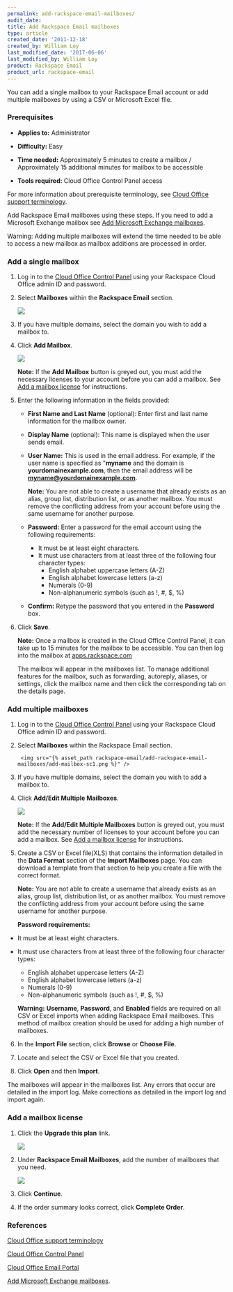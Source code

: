 ```yaml
---
permalink: add-rackspace-email-mailboxes/
audit_date:
title: Add Rackspace Email mailboxes
type: article
created_date: '2011-12-18'
created_by: William Loy
last_modified_date: '2017-06-06'
last_modified_by: William Loy
product: Rackspace Email
product_url: rackspace-email
---
```


You can add a single mailbox to your Rackspace Email account or add multiple mailboxes by using a CSV or Microsoft Excel file.

### Prerequisites

- **Applies to:** Administrator

- **Difficulty:** Easy

- **Time needed:** Approximately 5 minutes to create a mailbox / Approximately 15 additional minutes for mailbox to be accessible

- **Tools required:** Cloud Office Control Panel access

For more information about prerequisite terminology, see [Cloud Office support terminology](/how-to/cloud-office-support-terminology).

Add Rackspace Email mailboxes using these steps. If you need to add a Microsoft Exchange mailbox see [Add Microsoft Exchange mailboxes](https://support.rackspace.com/how-to/adding-microsoft-exchange-mailboxes/).

Warning: Adding multiple mailboxes will extend the time needed to be able to access a new mailbox as mailbox additions are processed in order.

### Add a single mailbox

1. Log in to the [Cloud Office Control Panel](https://cp.rackspace.com/Login.aspx?ReturnUrl=%2f "Cloud Office Control Panel") using your Rackspace Cloud Office admin ID and password.

2. Select **Mailboxes** within the **Rackspace Email** section.

	 <img src="{% asset_path rackspace-email/add-rackspace-email-mailboxes/add-mailbox-sc1.png %}" />

3. If you have multiple domains, select the domain you wish to add a mailbox to.

4.	Click **Add Mailbox**.

    <img src="{% asset_path rackspace-email/add-rackspace-email-mailboxes/add-mailbox-sc2.png %}" />

     **Note:** If the **Add Mailbox** button is greyed out, you must add the necessary licenses to your account before you can add a mailbox. See [Add a mailbox license](#add-a-mailbox-license) for instructions.

5. Enter the following information in the fields provided:

	 * **First Name and Last Name** (optional): Enter first and last name information for the mailbox owner.

	 * **Display Name** (optional): This name is displayed when the user sends email.

	 * **User Name:** This is used in the email address.
     For example, if the user name is specified as "**myname** and the domain is **yourdomainexample.com**, then the email address will be **myname@yourdomainexample.com**.

       **Note:** You are not able to create a username that already exists as an alias, group list, distribution list, or as another mailbox. You must remove the conflicting address from your account before using the same username for another purpose.

	 * **Password:** Enter a password for the email account using the following requirements:

	   - It must be at least eight characters.
	   - It must use characters from at least three of the following four character types:
	     - English alphabet uppercase letters (A-Z)
	     - English alphabet lowercase letters (a-z)
	     - Numerals (0-9)
	     - Non-alphanumeric symbols (such as !, #, $, %)

	 * **Confirm:** Retype the password that you entered in the **Password** box.

6.	Click **Save**.

     **Note:** Once a mailbox is created in the Cloud Office Control Panel, it can take up to 15 minutes for the mailbox to be accessible. You can then log into the mailbox at [apps.rackspace.com](https://apps.rackspace.com/index.php)

    The mailbox will appear in the mailboxes list. To manage additional features for the mailbox, such as forwarding, autoreply, aliases, or settings, click the mailbox name and then click the corresponding tab on the details page.


### Add multiple mailboxes

1. Log in to the [Cloud Office Control Panel](https://cp.rackspace.com/Login.aspx?ReturnUrl=%2f "Cloud Office Control Panel") using your Rackspace Cloud Office admin ID and password.

2. Select **Mailboxes** within the Rackspace Email section.

		<img src="{% asset_path rackspace-email/add-rackspace-email-mailboxes/add-mailbox-sc1.png %}" />

3. If you have multiple domains, select the domain you wish to add a mailbox to.

4. Click **Add/Edit Multiple Mailboxes**.

    <img src="{% asset_path rackspace-email/add-rackspace-email-mailboxes/add-multi-mailboxes.png %}" />

    **Note:** If the **Add/Edit Multiple Mailboxes** button is greyed out, you must add the necessary number of licenses to your account before you can add a mailbox. See [Add a mailbox license](#add-a-mailbox-license) for instructions.

5. Create a CSV or Excel file(XLS) that contains the information detailed in the **Data Format** section of the **Import Mailboxes** page. You can download a template from that section to help you create a file with the correct format.

    **Note:** You are not able to create a username that already exists as an alias, group list, distribution list, or as another mailbox. You must remove the conflicting address from your account before using the same username for another purpose.

	**Password requirements:**
  - It must be at least eight characters.
  - It must use characters from at least three of the following four character types:
    - English alphabet uppercase letters (A-Z)
    - English alphabet lowercase letters (a-z)
    - Numerals (0-9)
    - Non-alphanumeric symbols (such as !, #, $, %)

    **Warning:** **Username**, **Password**, and **Enabled** fields are required on all CSV or Excel imports when adding Rackspace Email mailboxes. This method of mailbox creation should be used for adding a high number of mailboxes.

6. In the **Import File** section, click **Browse** or **Choose File**.

7. Locate and select the CSV or Excel file that you created.

8. Click **Open** and then **Import**.

The mailboxes will appear in the mailboxes list. Any errors that occur are detailed in the import log. Make corrections as detailed in the import log and import again.


### Add a mailbox license

1. Click the **Upgrade this plan** link.

    <img src="{% asset_path rackspace-email/add-rackspace-email-mailboxes/add-rse-license-sc1.png %}" />

2. Under **Rackspace Email Mailboxes**, add the number of mailboxes that you need.

    <img src="{% asset_path rackspace-email/add-rackspace-email-mailboxes/add-rse-license-sc2.png %}" />

3. Click **Continue**.

4. If the order summary looks correct, click **Complete Order**.

### References
[Cloud Office support terminology](/how-to/cloud-office-support-terminology)

[Cloud Office Control Panel](https://cp.rackspace.com/Login.aspx?ReturnUrl=%2f "Cloud Office Control Panel")

[Cloud Office Email Portal](https://apps.rackspace.com/index.php)

[Add Microsoft Exchange mailboxes](https://support.rackspace.com/how-to/adding-microsoft-exchange-mailboxes/).

